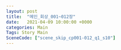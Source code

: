 ```yaml
---
layout: post
title:  "메인_회상_001~012장"
date:   2021-04-09 10:00:00 +0000
categories: Main
Tags: Story Main
SceneCode: ["scene_skip_cp001-012_q1_s10"]
---
```

